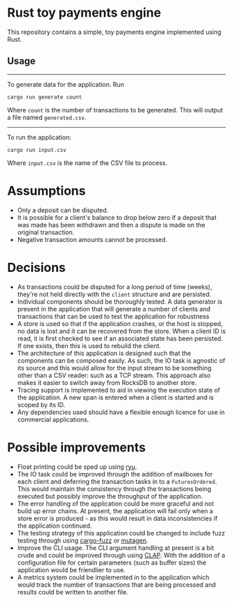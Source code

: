 # Rust toy payments engine
This repository contains a simple, toy payments engine implemented using Rust.

## Usage

---
To generate data for the application. Run
```
cargo run generate count
```

Where `count` is the number of transactions to be generated. This will output a file named `generated.csv`.

---

To run the application:
```
cargo run input.csv
```

Where `input.csv` is the name of the CSV file to process.

# Assumptions
- Only a deposit can be disputed.
- It is possible for a client's balance to drop below zero if a deposit that was made has been withdrawn and then a dispute is made on the original transaction.
- Negative transaction amounts cannot be processed.

# Decisions
- As transactions could be disputed for a long period of time (weeks), they're not held directly with the `client` structure and are persisted.
- Individual components should be thoroughly tested. A data generator is present in the application that will generate a number of clients and transactions that can be used to test the application for robustness
- A store is used so that if the application crashes, or the host is stopped, no data is lost and it can be recovered from the store. When a client ID is read, it is first checked to see if an associated state has been persisted. If one exists, then this is used to rebuild the client.
- The architecture of this application is designed such that the components can be composed easily. As such, the IO task is agnostic of its source and this would allow for the input stream to be something other than a CSV reader: such as a TCP stream. This approach also makes it easier to switch away from RocksDB to another store.
- Tracing support is implemented to aid in viewing the execution state of the application. A new span is entered when a client is started and is scoped by its ID.
- Any dependencies used should have a flexible enough licence for use in commercial applications.

# Possible improvements
- Float printing could be sped up using [ryu](https://github.com/dtolnay/ryu).
- The IO task could be improved through the addition of mailboxes for each client and deferring the transaction tasks in to a `FuturesOrdered`. This would maintain the consistency through the transactions being executed but possibly improve the throughput of the application.
- The error handling of the application could be more graceful and not build up error chains. At present, the application will fail only when a store error is produced - as this would result in data inconsistencies if the application continued.
- The testing strategy of this application could be changed to include fuzz testing through using [cargo-fuzz](https://rust-fuzz.github.io/book/cargo-fuzz.html) or [mutagen](https://github.com/llogiq/mutagen).
- Improve the CLI usage. The CLI argument handling at present is a bit crude and could be improved through using [CLAP](https://github.com/clap-rs/clap). With the addition of a configuration file for certain parameters (such as buffer sizes) the application would be friendlier to use.
- A metrics system could be implemented in to the application which would track the number of transactions that are being processed and results could be written to another file.
